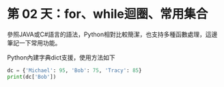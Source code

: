 第 02 天：for、while迴圈、常用集合
==========================================
參照JAVA或C#語言的語法，Python相對比較簡潔，也支持多種函數處理，這邊筆記一下常用功能。

Python內建字典dict支援，使用方法如下
```python
dc = {'Michael': 95, 'Bob': 75, 'Tracy': 85}
print(dc['Bob'])
```
